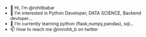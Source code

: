 - 👋 Hi, I’m @rohitbabar
- 👀 I’m interested in Python Developer, DATA SCIENCE, Backend devloper...
- 🌱 I’m currently learning python (flask,numpy,pandas), sql...
- 📫 How to reach me @imrohit_b on twitter

<!---
rohitbabar/rohitbabar is a ✨ special ✨ repository because its `README.md` (this file) appears on your GitHub profile.
You can click the Preview link to take a look at your changes.
--->
